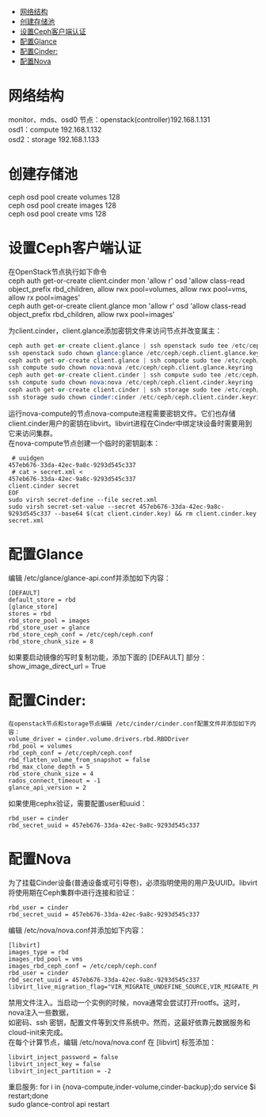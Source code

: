 <!-- TOC depthFrom:1 depthTo:6 withLinks:1 updateOnSave:1 orderedList:0 -->

- [网络结构](#网络结构)
- [创建存储池](#创建存储池)
- [设置Ceph客户端认证](#设置ceph客户端认证)
- [配置Glance](#配置glance)
- [配置Cinder:](#配置cinder)
- [配置Nova](#配置nova)

<!-- /TOC -->


# 网络结构
monitor、mds、osd0 节点：openstack(controller)192.168.1.131  
osd1：compute 192.168.1.132  
osd2：storage 192.168.1.133  

# 创建存储池
ceph osd pool create volumes 128  
ceph osd pool create images 128  
ceph osd pool create vms 128  

# 设置Ceph客户端认证
在OpenStack节点执行如下命令  
ceph auth get-or-create client.cinder mon 'allow r' osd 'allow class-read object_prefix rbd_children, allow rwx pool=volumes, allow rwx pool=vms, allow rx pool=images'  
ceph auth get-or-create client.glance mon 'allow r' osd 'allow class-read object_prefix rbd_children, allow rwx pool=images'  

为client.cinder，client.glance添加密钥文件来访问节点并改变属主：
```s
ceph auth get-or-create client.glance | ssh openstack sudo tee /etc/ceph/ceph.client.glance.keyring  
ssh openstack sudo chown glance:glance /etc/ceph/ceph.client.glance.keyring
ceph auth get-or-create client.glance | ssh compute sudo tee /etc/ceph/ceph.client.glance.keyring
ssh compute sudo chown nova:nova /etc/ceph/ceph.client.glance.keyring
ceph auth get-or-create client.cinder | ssh compute sudo tee /etc/ceph/ceph.client.cinder.keyring
ssh compute sudo chown nova:nova /etc/ceph/ceph.client.cinder.keyring
ceph auth get-or-create client.cinder | ssh storage sudo tee /etc/ceph/ceph.client.cinde.keyring
ssh storage sudo chown cinder:cinder /etc/ceph/ceph.client.cinder.keyring
```

运行nova-compute的节点nova-compute进程需要密钥文件。它们也存储client.cinder用户的密钥在libvirt。libvirt进程在Cinder中绑定块设备时需要用到它来访问集群。  
在nova-compute节点创建一个临时的密钥副本：  
```code
 # uuidgen
457eb676-33da-42ec-9a8c-9293d545c337
 # cat > secret.xml <
457eb676-33da-42ec-9a8c-9293d545c337
client.cinder secret
EOF
sudo virsh secret-define --file secret.xml
sudo virsh secret-set-value --secret 457eb676-33da-42ec-9a8c-9293d545c337 --base64 $(cat client.cinder.key) && rm client.cinder.key secret.xml
```

# 配置Glance  
编辑 /etc/glance/glance-api.conf并添加如下内容：
```code
[DEFAULT]
default_store = rbd
[glance_store]
stores = rbd
rbd_store_pool = images
rbd_store_user = glance
rbd_store_ceph_conf = /etc/ceph/ceph.conf
rbd_store_chunk_size = 8
```
如果要启动镜像的写时复制功能，添加下面的 [DEFAULT] 部分：  
show_image_direct_url = True

# 配置Cinder:
```code
在openstack节点和storage节点编辑 /etc/cinder/cinder.conf配置文件并添加如下内容：
volume_driver = cinder.volume.drivers.rbd.RBDDriver
rbd_pool = volumes
rbd_ceph_conf = /etc/ceph/ceph.conf
rbd_flatten_volume_from_snapshot = false
rbd_max_clone_depth = 5
rbd_store_chunk_size = 4
rados_connect_timeout = -1
glance_api_version = 2
```
如果使用cephx验证，需要配置user和uuid：
```code
rbd_user = cinder
rbd_secret_uuid = 457eb676-33da-42ec-9a8c-9293d545c337
```
# 配置Nova
为了挂载Cinder设备(普通设备或可引导卷)，必须指明使用的用户及UUID。libvirt将使用期在Ceph集群中进行连接和验证：
```code
rbd_user = cinder
rbd_secret_uuid = 457eb676-33da-42ec-9a8c-9293d545c337
```
编辑 /etc/nova/nova.conf并添加如下内容：
```code
[libvirt]
images_type = rbd
images_rbd_pool = vms
images_rbd_ceph_conf = /etc/ceph/ceph.conf
rbd_user = cinder
rbd_secret_uuid = 457eb676-33da-42ec-9a8c-9293d545c337
libvirt_live_migration_flag="VIR_MIGRATE_UNDEFINE_SOURCE,VIR_MIGRATE_PEER2PEER,VIR_MIGRATE_LIVE,VIR_MIGRATE_PERSIST_DEST"
```
禁用文件注入。当启动一个实例的时候，nova通常会尝试打开rootfs。这时，nova注入一些数据，  
如密码、ssh 密钥，配置文件等到文件系统中。然而，这最好依靠元数据服务和cloud-init来完成。  
在每个计算节点，编辑 /etc/nova/nova.conf 在 [libvirt] 标签添加：  
```code
libvirt_inject_password = false
libvirt_inject_key = false
libvirt_inject_partition = -2
```
重启服务:
for i in {nova-compute,inder-volume,cinder-backup};do service $i restart;done  
sudo glance-control api restart  

